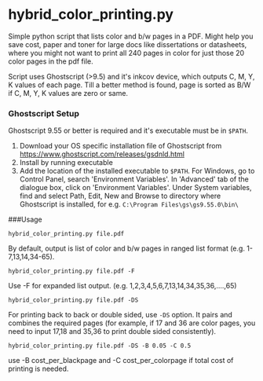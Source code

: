 # hybrid_color_printing.py

Simple python script that lists color and b/w pages in a PDF. Might help you save cost, paper and toner for large docs
like dissertations or datasheets, where you might not want to print all 240 pages in color for just those 20 color pages
in the pdf file.

Script uses Ghostscript (>9.5) and it's inkcov device, which outputs C, M, Y, K values of each page. Till a better 
method is found, page is sorted as B/W if C, M, Y, K values are zero or same. 

### Ghostscript Setup
Ghostscript 9.55 or better is required and it's executable must be in `$PATH`.

1. Download your OS specific installation file of Ghostscript from https://www.ghostscript.com/releases/gsdnld.html
2. Install by running executable
3. Add the location of the installed executable to `$PATH`. For Windows, go to Control Panel, search 'Environment
   Variables'. In 'Advanced' tab of the dialogue box, click on 'Environment Variables'. Under System variables, find and
   select Path, Edit, New and Browse to directory where Ghostscript is installed, for e.g. 
   `C:\Program Files\gs\gs9.55.0\bin\`
   
###Usage

`hybrid_color_printing.py file.pdf`

By default, output is list of color and b/w pages in ranged list format (e.g. 1-7,13,14,34-65).

`hybrid_color_printing.py file.pdf -F`

Use -F for expanded list output. (e.g. 1,2,3,4,5,6,7,13,14,34,35,36,....,65)

`hybrid_color_printing.py file.pdf -DS`

For printing back to back or double sided, use `-DS` option. It pairs and combines the required pages (for example, if 
17 and 36 are color pages, you need to input 17,18 and 35,36 to print double sided consistently).

`hybrid_color_printing.py file.pdf -DS -B 0.05 -C 0.5`

use -B cost_per_blackpage and -C cost_per_colorpage if total cost of printing is needed.





